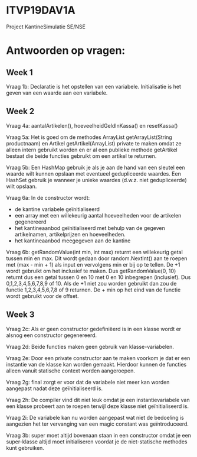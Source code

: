 # ITVP19DAV1A

Project KantineSimulatie SE/NSE

# Antwoorden op vragen:

## Week 1
Vraag 1b: Declaratie is het opstellen van een variabele. Initialisatie is het geven van een waarde aan een variabele.

## Week 2
Vraag 4a: aantalArtikelen(), hoeveelheidGeldInKassa() en resetKassa()

Vraag 5a: Het is goed om de methodes ArrayList<Artikel> getArrayList(String productnaam) en Artikel getArtikel(ArrayList<Artikel>) private te maken omdat ze alleen intern gebruikt worden en er al een publieke methode getArtikel bestaat die beide functies gebruikt om een artikel te returnen.

Vraag 5b: Een HashMap gebruik je als je aan de hand van een sleutel een waarde wilt kunnen opslaan met eventueel gedupliceerde waardes. Een HashSet gebruik je wanneer je unieke waardes (d.w.z. niet gedupliceerde) wilt opslaan.

Vraag 6a: In de constructor wordt:
* de kantine variabele geïnitialiseerd
* een array met een willekeurig aantal hoeveelheden voor de artikelen gegenereerd
* het kantineaanbod geïnitialiseerd met behulp van de gegeven artikelnamen, artikelprijzen en hoeveelheden.
* het kantineaanbod meegegeven aan de kantine

Vraag 6b: getRandomValue(int min, int max) returnt een willekeurig getal tussen min en max. Dit wordt gedaan door random.NextInt() aan te roepen met (max - min + 1) als input en vervolgens min er bij op te tellen. De +1 wordt gebruikt om het inclusief te maken. Dus getRandomValue(0, 10) returnt dus een getal tussen 0 en 10 met 0 en 10 inbegrepen (inclusief). Dus 0,1,2,3,4,5,6,7,8,9 of 10. Als de +1 niet zou worden gebruikt dan zou de functie 1,2,3,4,5,6,7,8 of 9 returnen. De + min op het eind van de functie wordt gebruikt voor de offset.

## Week 3
Vraag 2c: Als er geen constructor gedefiniëerd is in een klasse wordt er alsnog een constructor gegenereerd.

Vraag 2d: Beide functies maken geen gebruik van klasse-variabelen.

Vraag 2e: Door een private constructor aan te maken voorkom je dat er een instantie van de klasse kan worden gemaakt. Hierdoor kunnen de functies alleen vanuit statische context worden aangeroepen.

Vraag 2g: final zorgt er voor dat de variabele niet meer kan worden aangepast nadat deze geïnitialiseerd is.

Vraag 2h: De compiler vind dit niet leuk omdat je een instantievariabele van een klasse probeert aan te roepen terwijl deze klasse niet geïnitialiseerd is.

Vraag 2i: De variabele kan nu worden aangepast wat niet de bedoeling is aangezien het ter vervanging van een magic constant was geïntroduceerd.

Vraag 3b: super moet altijd bovenaan staan in een constructor omdat je een super-klasse altijd moet initialiseren voordat je de niet-statische methodes kunt gebruiken.

